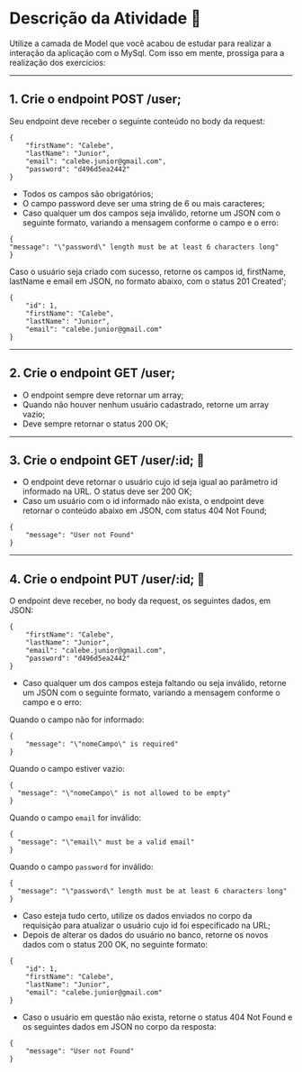 # Descrição da Atividade 🚀

Utilize a camada de Model que você acabou de estudar para realizar a interação da aplicação com o MySql.
Com isso em mente, prossiga para a realização dos exercícios:

___
## 1. Crie o endpoint POST /user; 
Seu endpoint deve receber o seguinte conteúdo no body da request:

```
{
	"firstName": "Calebe",
	"lastName": "Junior",
	"email": "calebe.junior@gmail.com",
	"password": "d496d5ea2442"
}
```

- Todos os campos são obrigatórios;
- O campo password deve ser uma string de 6 ou mais caracteres;
- Caso qualquer um dos campos seja inválido, retorne um JSON com o seguinte formato, variando a mensagem conforme o campo e o erro:

```
{
"message": "\"password\" length must be at least 6 characters long"
}
```

Caso o usuário seja criado com sucesso, retorne os campos id, firstName, lastName e email em JSON, no formato abaixo, com o status 201 Created';

```
{
	"id": 1,
	"firstName": "Calebe",
	"lastName": "Junior",
	"email": "calebe.junior@gmail.com"
}
```
___
## 2. Crie o endpoint GET /user;
- O endpoint sempre deve retornar um array;
- Quando não houver nenhum usuário cadastrado, retorne um array vazio;
- Deve sempre retornar o status 200 OK;

___
## 3. Crie o endpoint GET /user/:id; 🚀
- O endpoint deve retornar o usuário cujo id seja igual ao parâmetro id informado na URL. O status deve ser 200 OK;
- Caso um usuário com o id informado não exista, o endpoint deve retornar o conteúdo abaixo em JSON, com status 404 Not Found;

```
{
	"message": "User not Found"
}
```
___
## 4. Crie o endpoint PUT /user/:id; 🚀
O endpoint deve receber, no body da request, os seguintes dados, em JSON:

```
{
	"firstName": "Calebe",
	"lastName": "Junior",
	"email": "calebe.junior@gmail.com",
	"password": "d496d5ea2442"
}
```

- Caso qualquer um dos campos esteja faltando ou seja inválido, retorne um JSON com o seguinte formato, variando a mensagem conforme o campo e o erro:

Quando o campo não for informado:

``` 
{
	"message": "\"nomeCampo\" is required"
}
```

Quando o campo  estiver vazio:

```
{
  "message": "\"nomeCampo\" is not allowed to be empty"
}
```

Quando o campo `email` for inválido:

```
{
  "message": "\"email\" must be a valid email"
}
```

Quando o campo `password` for inválido:

```
{
  "message": "\"password\" length must be at least 6 characters long"
}
```

- Caso esteja tudo certo, utilize os dados enviados no corpo da requisição para atualizar o usuário cujo id foi especificado na URL;
- Depois de alterar os dados do usuário no banco, retorne os novos dados com o status 200 OK, no seguinte formato:

```
{
	"id": 1,
	"firstName": "Calebe",
	"lastName": "Junior",
	"email": "calebe.junior@gmail.com"
}
```

- Caso o usuário em questão não exista, retorne o status 404 Not Found e os seguintes dados em JSON no corpo da resposta:

```
{
	"message": "User not Found"
}
```